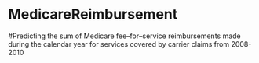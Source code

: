 # MedicareReimbursement
#Predicting the sum of Medicare fee–for–service reimbursements made during the calendar year for services covered by carrier claims from 2008-2010
